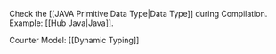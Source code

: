 Check the [[JAVA Primitive Data Type|Data Type]] during Compilation. 
Example: [[Hub Java|Java]].

Counter Model: [[Dynamic Typing]]